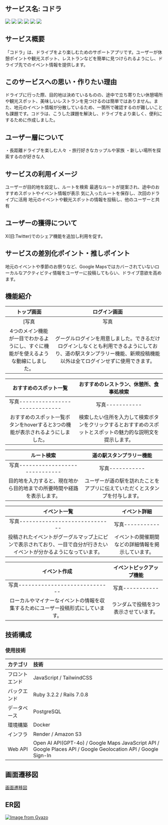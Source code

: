 
## サービス名: コドラ

<img src="https://img.shields.io/badge/-RubyonRails-CC0000.svg?logo=rubyonrails&style=popout"> <img src="https://img.shields.io/badge/-Ruby-CC342D.svg?logo=ruby&style=popout"> <img src="https://img.shields.io/badge/-Javascript-F7DF1E.svg?logo=javascript&style=popout">
 <img src="https://img.shields.io/badge/-Docker-1488C6.svg?logo=docker&style=popout"> <img src="https://img.shields.io/badge/-Postgresql-336791.svg?logo=postgresql&style=popout"> <img src="https://img.shields.io/badge/-Amazon-FF9900.svg?logo=amazon&style=popout">


## サービス概要

「コドラ」は、ドライブをより楽しむためのサポートアプリです。ユーザーが休憩ポイントや観光スポット、レストランなどを簡単に見つけられるようにし、ドライブ先でのイベント情報を提供します。

## このサービスへの思い・作りたい理由
ドライブに行った際、目的地は決めているものの、途中で立ち寄りたい休憩場所や観光スポット、美味しいレストランを見つけるのは簡単ではありません。また、地元のイベント情報が分散しているため、一箇所で確認するのが難しいことも課題です。コドラは、こうした課題を解決し、ドライブをより楽しく、便利にするために作成しました。

## ユーザー層について
・長距離ドライブを楽しむ人々
 ・旅行好きなカップルや家族
 ・新しい場所を探索するのが好きな人

## サービスの利用イメージ
ユーザーが目的地を設定し、ルートを検索
最適なルートが提案され、途中のおすすめスポットやイベント情報が表示
気に入ったルートを保存し、次回のドライブに活用
地元のイベントや観光スポットの情報を投稿し、他のユーザーと共有

## ユーザーの獲得について
X(旧:Twitter)でのシェア機能を追加し利用を促す。

## サービスの差別化ポイント・推しポイント
地元のイベントや季節のお祭りなど、Google Mapsではカバーされていないローカルなアクティビティ情報をユーザーに投稿してもらい、ドライブ意欲を高めます。

## 機能紹介

|トップ画面| ログイン画面 |
|:-:|:-:|
[写真| 写真　　　　　　　　
|4つのメイン機能が一目でわかるようにし、すぐに機能がを使えるような動線にしました。|グーグルログインを用意しました。できるだけログインしなくとも利用できるようにしており、道の駅スタンプラリー機能、新規投稿機能以外は全てログインせずに使用できます。|

|おすすめのスポット一覧| おすすめのレストラン、休憩所、食事処検索 |
|:-:|:-:|
写真----------------------------- | 写真-----------
|おすすめのスポット一覧ボタンをhoverすると3つの機能が表示されるようにしました。|検索したい住所を入力して検索ボタンをクリックするとおすすめのスポットとスポットの魅力的な説明文を提示します。|

|ルート検索| 道の駅スタンプラリー機能|
|:-:|:-:|
写真----------------------------- | 写真-----------
|目的地を入力すると、現在地から目的地までの所要時間や経路を表示します。|ユーザーが道の駅を訪れたことをアプリに伝えていただくとスタンプを付与します。|

|イベント一覧|イベント詳細 |
|:-:|:-:|
写真----------------------------- | 写真-----------
|投稿されたイベントがグーグルマップ上にピンで表示されており、一目で自分が行きたいイベントが分かるようになっています。|イベントの開催期間などの詳細情報を掲示しています。|

|イベント作成|イベントピックアップ機能|
|:-:|:-:|
写真----------------------------- | 写真-----------
|ローカルやマイナーなイベントの情報を収集するためにユーザー投稿形式にしています。|ランダムで投稿を3つ表示させています。|



	

## 技術構成
### 使用技術
|カテゴリ|技術|
|:-------------|:------------|
|フロントエンド|JavaScript / TailwindCSS |
|バックエンド|Ruby 3.2.2 / Rails 7.0.8|
|データベース|PostgreSQL|
|環境構築|Docker|
|インフラ|Render / Amazon S3 |
|Web API| Open AI API(GPT-4o) / Google Maps JavaScript API / Google Places API / Google Geolocation API / Google Sign-In |
	
	
## 画面遷移図
[画面遷移図](https://www.figma.com/design/t6d8lv9hHXj49bZN5oKT8D/runteq%E5%8D%92%E6%A5%AD%E5%88%B6%E4%BD%9C?node-id=0-1&t=0ZLOjcjA4HG9lWPC-0)

## ER図
[![Image from Gyazo](https://i.gyazo.com/6c2cc87673b073e39b4edb190a620a99.png)](https://gyazo.com/6c2cc87673b073e39b4edb190a620a99)

